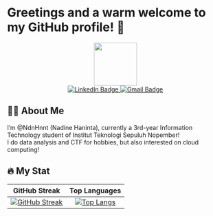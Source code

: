# Greetings and a warm welcome to my GitHub profile! 👋
<div id="header" align="center">
  <img src="https://media.giphy.com/media/f6hnhHkks8bk4jwjh3/giphy.gif" width="100"/>
</div>
<div id="badges" align="center">
  <a href="https://www.linkedin.com/in/nadine-haninta/">
    <img src="https://img.shields.io/badge/LinkedIn-blue?style=for-the-badge&logo=linkedin&logoColor=white" alt="LinkedIn Badge"/>
  </a>
  <a href="mailto:nadinehaninta@gmail.com">
    <img src="https://img.shields.io/badge/Gmail-D14836?style=for-the-badge&logo=gmail&logoColor=white" alt="Gmail Badge"/>
  </a>
</div>

## 👩‍💻 About Me
I’m @NdnHnnt (Nadine Haninta), currently a 3rd-year Information Technology student of Institut Teknologi Sepuluh Nopember! <Br>
I do data analysis and CTF for hobbies, but also interested on cloud computing!
   
## 🔥 My Stat
<!-- [![GitHub Streak](http://github-readme-streak-stats.herokuapp.com?user=NdnHnnt&theme=tokyonight&hide_border=true)](https://git.io/streak-stats)
[![Top Langs](https://github-readme-stats.vercel.app/api/top-langs/?username=ndnhnnt&theme=tokyonight)](https://github.com/anuraghazra/github-readme-stats) -->
|                GitHub Streak                 |                  Top Languages                |
| :------------------------------------------: | :-------------------------------------------: |
| [![GitHub Streak](http://github-readme-streak-stats.herokuapp.com?user=NdnHnnt&theme=tokyonight&hide_border=true)](https://git.io/streak-stats) | [![Top Langs](https://github-readme-stats.vercel.app/api/top-langs/?username=ndnhnnt&theme=tokyonight)](https://github.com/anuraghazra/github-readme-stats) |
   
